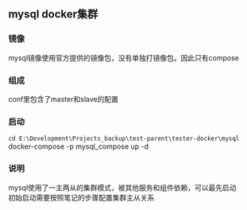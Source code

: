 ## mysql docker集群

### 镜像
mysql镜像使用官方提供的镜像包，没有单独打镜像包。因此只有compose


### 组成
conf里包含了master和slave的配置


### 启动
`cd E:\Development\Projects_backup\test-parent\tester-docker\mysql`
docker-compose -p mysql_compose up -d


### 说明
mysql使用了一主两从的集群模式，被其他服务和组件依赖，可以最先启动  
初始启动需要按照笔记的步骤配置集群主从关系



